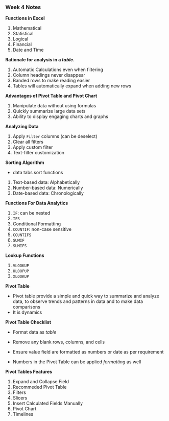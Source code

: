 ### Week 4 Notes

**Functions in Excel**
1. Mathematical
2. Statistical
3. Logical
4. Financial
5. Date and Time


**Rationale for analysis in a *table*.**
1. Automatic Calculations even when filtering
2. Column headings never disappear
3. Banded rows to make reading easier
4. Tables will automatically expand when adding new rows

**Advantages of Pivot Table and Pivot Chart**
1. Manipulate data without using formulas
2. Quickly summarize large data sets
3. Ability to display engaging charts and graphs

**Analyzing Data**
1. Apply ``Filter`` columns (can be deselect)
2. Clear all filters
3. Apply custom filter
4. Text-filter customization

**Sorting Algorithm**
- data tabs sort functions
1. Text-based data: Alphabetically
2. Number-based data: Numerically
3. Date-based data: Chronologically

**Functions For Data Analytics**
1. ``IF``: can be nested
2. ``IFS``
3. Conditional Formatting
4. ``COUNTIF``: non-case sensitive
5. ``COUNTIFS``
6. ``SUMIF``
7. ``SUMIFS``

**Lookup Functions**
1. ``VLOOKUP``
2. ``HLOOPUP``
3. ``XLOOKUP``


**Pivot Table**
- Pivot table provide a simple and quick way to summarize and analyze data, to observe trends and patterns in data and to make data comparisons
- It is dynamics

**Pivot Table Checklist**
- Format data as *table*
- Remove any blank rows, columns, and cells
- Ensure value field are formatted as numbers or date as per requirement

- Numbers in the Pivot Table can be applied *formatting* as well

**Pivot Tables Features**
1. Expand and Collapse Field
2. Recommeded Pivot Table
3. Filters
4. Slicers
5. Insert Calculated Fields Manually
6. Pivot Chart
7. Timelines
